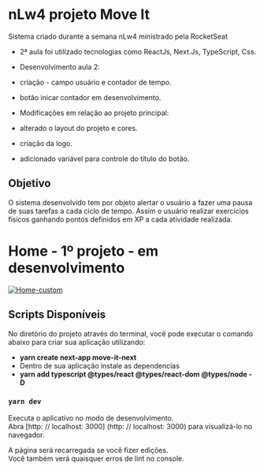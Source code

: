 # nLw4 projeto Move It

Sistema criado durante a semana nLw4 ministrado pela RocketSeat
 - 2ª aula foi utilizado tecnologias como ReactJs, Next.Js, TypeScript, Css.
 
 - Desenvolvimento aula 2:
  -  criação - campo usuário e contador de tempo.
  -  botão inicar contador em desenvolvimento.
 
 - Modificações em relação ao projeto principal:
  - alterado o layout do projeto e cores.
  - criação da logo.
  - adicionado variável para controle do título do botão.

## Objetivo
O sistema desenvolvido tem por objeto alertar o usuário a fazer uma pausa de suas tarefas a cada ciclo de tempo. Assim o usuário realizar exercícios físicos ganhando pontos definidos em XP a cada atividade realizada.


<p align="center"><h1>Home - 1º projeto - em desenvolvimento</h1>
  <a href="https://nlw4-move-it-charles-mrt.vercel.app/"><img src="https://i.ibb.co/cLb2KGt/Home-custom.jpg" alt="Home-custom" border="0"></a>
</p>

## Scripts Disponíveis

No diretório do projeto através do terminal, você pode executar o comando abaixo para criar sua aplicação utilizando:
- <strong> yarn create next-app move-it-next</strong>
- Dentro de sua aplicação instale as dependencias
- <strong> yarn add typescript @types/react @types/react-dom @types/node -D</strong>


### `yarn dev`
Executa o aplicativo no modo de desenvolvimento. \
Abra [http: // localhost: 3000] (http: // localhost: 3000) para visualizá-lo no navegador.


A página será recarregada se você fizer edições. \
Você também verá quaisquer erros de lint no console.


